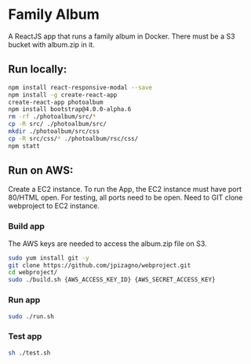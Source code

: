 # Family Album

A ReactJS app that runs a family album in Docker.  There must be a S3 bucket with album.zip in it.  

## Run locally:
```bash
npm install react-responsive-modal --save
npm install -g create-react-app
create-react-app photoalbum
npm install bootstrap@4.0.0-alpha.6
rm -rf ./photoalbum/src/*
cp -R src/ ./photoalbum/src/
mkdir ./photoalbum/src/css
cp -R src/css/* ./photoalbum/rsc/css/
npm statt
```

## Run on AWS:

Create a EC2 instance.  To run the App, the EC2 instance must have port 80/HTML open.  For testing, all ports need to be open. Need to GIT clone webproject to EC2 instance.  

### Build app

The AWS keys are needed to access the album.zip file on S3.

```bash
sudo yum install git -y
git clone https://github.com/jpizagno/webproject.git
cd webproject/
sudo ./build.sh {AWS_ACCESS_KEY_ID} {AWS_SECRET_ACCESS_KEY}
```

### Run app
```bash
sudo ./run.sh 
```

### Test app
```bash
sh ./test.sh 
```
